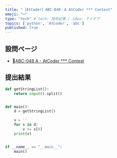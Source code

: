 ```yaml
---
title: "［AtCoder］ABC-048｜A AtCoder *** Contest"
emoji: "⌨️"
type: "tech" # tech: 技術記事 / idea: アイデア
topics: ['python', 'AtCoder', 'abc']
published: true
---
```


## 設問ページ

- 🔗[ABC-048 A - AtCoder *** Contest](https://atcoder.jp/contests/abc048/tasks/abc048_a)

## 提出結果

```python
def getStringList():
    return input().split()


def main():
    d = getStringList()

    v = ''
    for s in d:
        v += s[0]
    print(v)


if __name__ == "__main__":
    main()
```
